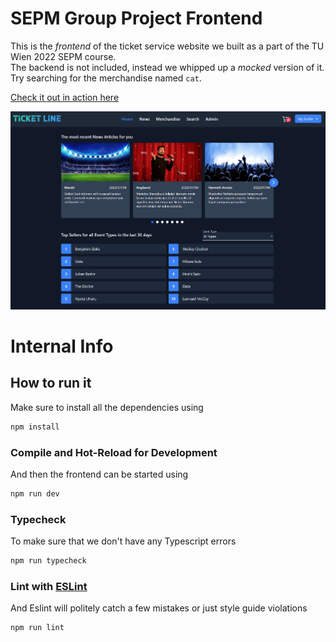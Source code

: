 # SEPM Group Project Frontend

This is the *frontend* of the ticket service website we built as a part of the TU Wien 2022 SEPM course.  
The backend is not included, instead we whipped up a *mocked* version of it. Try searching for the merchandise named `cat`. 

[Check it out in action here](https://syntactic-sugardaddy.github.io/sepm-project/#/)

![Screenshot](./screenshot.png)

# Internal Info

## How to run it

Make sure to install all the dependencies using
```sh
npm install
```

### Compile and Hot-Reload for Development

And then the frontend can be started using
```sh
npm run dev
```

### Typecheck 

To make sure that we don't have any Typescript errors
```sh
npm run typecheck
```

### Lint with [ESLint](https://eslint.org/)

And Eslint will politely catch a few mistakes or just style guide violations
```sh
npm run lint
```

